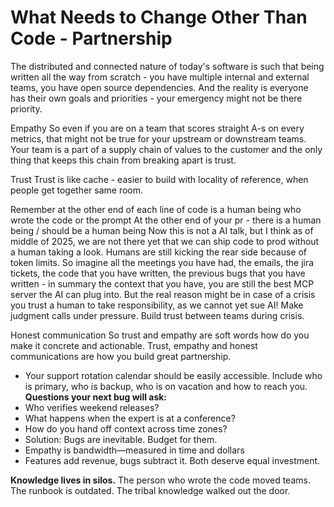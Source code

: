 # What Needs to Change Other Than Code - Partnership

The distributed and connected nature of today's software is such that being written all the way from scratch - you have multiple internal and external teams, you have open source dependencies. And the reality is everyone has their own goals and priorities - your emergency might not be there priority.

Empathy
So even if you are on a team that scores straight A-s on every metrics, that might not be true for your upstream or downstream teams. Your team is a part of a supply chain of values to the customer and the only thing that keeps this chain from breaking apart is trust.

Trust
Trust is like cache - easier to build with locality of reference, when people get together same room. 

Remember at the other end of each line of code is a human being who wrote the code or the prompt
At the other end of your pr - there is a human being / should be a human being
Now this is not a AI talk, but I think as of middle of 2025, we are not there yet that we can ship code to prod without a human taking a look.
Humans are still kicking the rear side because of token limits.
So imagine all the meetings you have had, the emails, the jira tickets, the code that you have written, the previous bugs that you have written - in summary the context that you have, you are still the best MCP server the AI can plug into.
But the real reason might be in case of a crisis you trust a human to take responsibility, as we cannot yet sue AI!
Make judgment calls under pressure. Build trust between teams during crisis.


Honest communication
So trust and empathy are soft words how do you make it concrete and actionable.
Trust, empathy and honest communications are how you build great partnership.

- Your support rotation calendar should be easily accessible. Include who is primary, who is backup, who is on vacation and how to reach you.
**Questions your next bug will ask:**
- Who verifies weekend releases?
- What happens when the expert is at a conference?
- How do you hand off context across time zones?
- Solution: Bugs are inevitable. Budget for them.
- Empathy is bandwidth—measured in time and dollars
- Features add revenue, bugs subtract it. Both deserve equal investment.


**Knowledge lives in silos.** The person who wrote the code moved teams. The runbook is outdated. The tribal knowledge walked out the door.



 


